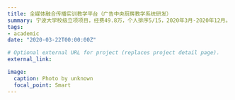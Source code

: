 ```yaml
---
title: 全媒体融合传播实训教学平台（广告中央厨房教学系统研发）
summary: 宁波大学校级立项项目，经费49.8万，个人排序5/15，2020年3月-2020年12月。
tags:
- academic
date: "2020-03-22T00:00:00Z"

# Optional external URL for project (replaces project detail page).
external_link: 

image:
  caption: Photo by unknown
  focal_point: Smart
---
```


